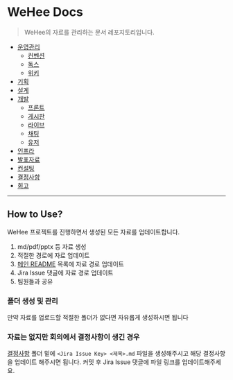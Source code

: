 # WeHee Docs

> WeHee의 자료를 관리하는 문서 레포지토리입니다.

- [운영관리](운영관리/README.md)
  - [컨벤션](운영관리/컨벤션/README.md)
  - [독스](운영관리/독스/README.md)
  - [위키](운영관리/위키/README.md)
- [기획](기획/README.md)
- [설계](설계/README.md)
- [개발](개발/README.md)
  - [프론트](개발/프론트/README.md)
  - [게시판](개발/게시판/README.md)
  - [라이브](개발/라이브/README.md)
  - [채팅](개발/채팅/README.md)
  - [유저](개발/유저/README.md)
- [인프라](인프라/README.md)
- [발표자료](발표자료/README.md)
- [컨설팅](컨설팅/README.md)
- [결정사항](결정사항/README.md)
- [회고](회고/README.md)

------

## How to Use?

WeHee 프로젝트를 진행하면서 생성된 모든 자료를 업데이트합니다.

1. md/pdf/pptx 등 자료 생성
2. 적절한 경로에 자료 업데이트
3. [메인 README](#wehee-docs) 목록에 자료 경로 업데이트
4. Jira Issue 댓글에 자료 경로 업데이트
5. 팀원들과 공유

### 폴더 생성 및 관리

만약 자료를 업로드할 적절한 폴더가 없다면 자유롭게 생성하시면 됩니다

### 자료는 없지만 회의에서 결정사항이 생긴 경우

[결정사항](결정사항/README.md) 폴더 밑에 `<Jira Issue Key> <제목>.md` 파일을 생성해주시고 해당 결정사항을 업데이트 해주시면 됩니다. 커밋 후 Jira Issue 댓글에 파일 링크를 업데이트해주세요.
